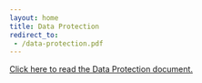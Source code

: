 ```yaml
---
layout: home
title: Data Protection
redirect_to:
 - /data-protection.pdf
---
```


[Click here to read the Data Protection document.](/data-protection.pdf)